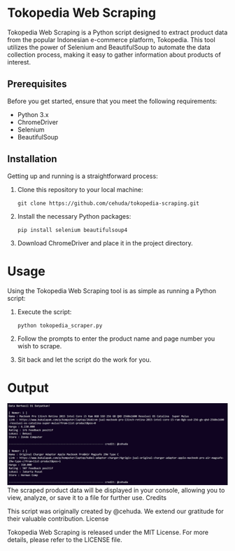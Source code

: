 # Tokopedia Web Scraping

Tokopedia Web Scraping is a Python script designed to extract product data from the popular Indonesian e-commerce platform, Tokopedia. This tool utilizes the power of Selenium and BeautifulSoup to automate the data collection process, making it easy to gather information about products of interest.

## Prerequisites

Before you get started, ensure that you meet the following requirements:

- Python 3.x
- ChromeDriver
- Selenium
- BeautifulSoup

## Installation

Getting up and running is a straightforward process:

1. Clone this repository to your local machine:

   ```
   git clone https://github.com/cehuda/tokopedia-scraping.git
2. Install the necessary Python packages:
   
   ```
   pip install selenium beautifulsoup4
4. Download ChromeDriver and place it in the project directory.

# Usage

Using the Tokopedia Web Scraping tool is as simple as running a Python script:

1. Execute the script:

    ```
    python tokopedia_scraper.py
2. Follow the prompts to enter the product name and page number you wish to scrape.

3. Sit back and let the script do the work for you.

# Output

![Alt Text](image.png)
The scraped product data will be displayed in your console, allowing you to view, analyze, or save it to a file for further use.
Credits

This script was originally created by @cehuda. We extend our gratitude for their valuable contribution.
License

Tokopedia Web Scraping is released under the MIT License. For more details, please refer to the LICENSE file.
